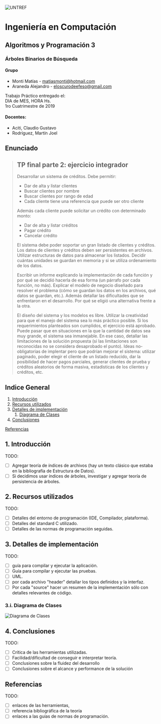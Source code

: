 ![UNTREF](http://untref.edu.ar/assets/img/logo_mobile.png)
# Ingeniería en Computación

## Algoritmos y Programación 3

### Árboles Binarios de Búsqueda

#### Grupo
  * Monti Matías - matiasmonti@hotmail.com
  * Araneda Alejandro - eloscurodeefeso@gmail.com

Trabajo Práctico entregado el:  
DIA de MES, HORA Hs.  
1ro Cuatrimestre de 2019

#### Docentes:
  * Aciti, Claudio Gustavo
  * Rodríguez, Martín Joel 

## Enunciado

> TP final parte 2: ejercicio integrador
> ---
> Desarrollar un sistema de créditos. Debe permitir:
> - Dar de alta y listar clientes
> - Buscar clientes por nombre
> - Buscar clientes por rango de edad
> - Cada cliente tiene una referencia que puede ser otro cliente
>
> Además cada cliente puede solicitar un crédito con determinado monto:
> - Dar de alta y listar créditos
> - Pagar crédito
> - Cancelar crédito
>
> El sistema debe poder soportar un gran listado de clientes y créditos. Los datos de clientes y créditos deben ser persistentes en archivos. Utilizar estructuras de datos para almacenar los listados. Decidir cuántas unidades se guardan en memoria y si se utiliza ordenamiento de los datos.
>
> Escribir un informe explicando la implementación de cada función y por qué se decidió hacerla de esa forma (un párrafo por cada función, no más). Explicar el modelo de negocio diseñado para resolver el problema (cómo se guardan los datos en los archivos, qué datos se guardan, etc.). Además detallar las dificultades que se enfrentaron en el desarrollo. Por qué se eligió una alternativa frente a la otra.
>
> El diseño del sistema y los modelos es libre. Utilizar la creatividad para que el manejo del sistema sea lo más práctico posible. Si los requerimientos planteados son cumplidos, el ejercicio está aprobado. Puede pasar que en situaciones en la que la cantidad de datos sea muy grande, el sistema sea inmanejable. En ese caso, detallar las limitaciones de la solución propuesta (si las limitaciones son reconocidas no se considera desaprobado el punto). Ideas no-obligatorias de implentar pero que podrían mejorar el sistema: utilizar paginado, poder elegir el cliente de un listado reducido, dar la posibilidad de hacer pagos parciales, generar clientes de prueba y créditos aleatorios de forma masiva, estadísticas de los clientes y créditos, etc.

## Indice General
1. [Introducción](#1-introducción)
2. [Recursos utilizados](#2-recursos-utilizados)
3. [Detalles de implementación](#3-detalles-de-implementación)
   1. [Diagrama de Clases](#3i-diagrama-de-clases)
4. [Conclusiones](#4-conclusiones)

[Referencias](#referencias)

## 1. Introducción

TODO: 
 - [ ] Agregar teoría de índices de archivos (hay un texto clásico que estaba en la bibliografía de Estructura de Datos). 
 - [ ] Si decidimos usar índices de árboles, investigar y agregar teoría de persistencia de árboles.

## 2. Recursos utilizados

TODO: 
 - [ ] Detalles del entorno de programación (IDE, Compilador, plataforma). 
 - [ ] Detalles del standard C utilizado. 
 - [ ] Detalles de las normas de programación seguidas. 

## 3. Detalles de implementación

TODO: 
 - [ ] guía para compilar y ejecutar la aplicación. 
 - [ ] Guía para compilar y ejecutar las pruebas.
 - [ ] UML.
 - [ ] por cada archivo "header" detallar los tipos definidos y la interfaz. 
 - [ ] Por cada "source" hacer un resumen de la implementación sólo con detalles relevantes de código.

### 3.i. Diagrama de Clases

![Diagrama de Clases](http://www.plantuml.com/plantuml/proxy?cache=no&src=https://raw.githubusercontent.com/MatiasMonti/TP-final-parte-2/master/diagrama.puml)

## 4. Conclusiones

TODO:
 - [ ] Crítica de las herramientas utilizadas.
 - [ ] Facilidad/dificultad de conseguir e interpretar teoría.
 - [ ] Conclusiones sobre la fluidez del desarrollo
 - [ ] Conclusiones sobre el alcance y performance de la solución

## Referencias
TODO: 
 - [ ] enlaces de las herramientas, 
 - [ ] referencia bibliográfica de la teoría 
 - [ ] enlaces a las guías de normas de programación.
